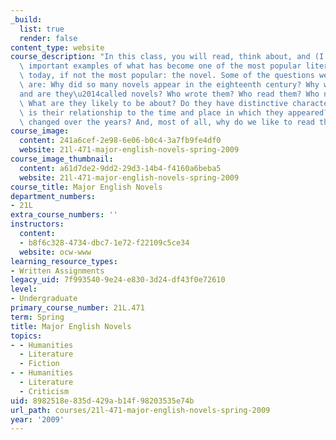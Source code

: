 ```yaml
---
_build:
  list: true
  render: false
content_type: website
course_description: "In this class, you will read, think about, and (I hope) enjoy\
  \ important examples of what has become one of the most popular literary genres\
  \ today, if not the most popular: the novel. Some of the questions we will consider\
  \ are: Why did so many novels appear in the eighteenth century? Why were they\u2014\
  and are they\u2014called novels? Who wrote them? Who read them? Who narrates them?\
  \ What are they likely to be about? Do they have distinctive characteristics? What\
  \ is their relationship to the time and place in which they appeared? How have they\
  \ changed over the years? And, most of all, why do we like to read them so much?\n"
course_image:
  content: 241a6cef-2e98-6e06-b0c4-3a7fb9fe4df0
  website: 21l-471-major-english-novels-spring-2009
course_image_thumbnail:
  content: a61d7de2-9dd2-29d3-14b4-f4160a6beba5
  website: 21l-471-major-english-novels-spring-2009
course_title: Major English Novels
department_numbers:
- 21L
extra_course_numbers: ''
instructors:
  content:
  - b8f6c328-4734-dbc7-1e72-f22109c5ce34
  website: ocw-www
learning_resource_types:
- Written Assignments
legacy_uid: 7f993540-9e24-e830-3d24-df43f0e72610
level:
- Undergraduate
primary_course_number: 21L.471
term: Spring
title: Major English Novels
topics:
- - Humanities
  - Literature
  - Fiction
- - Humanities
  - Literature
  - Criticism
uid: 8982518e-835d-429a-b14f-98203535e74b
url_path: courses/21l-471-major-english-novels-spring-2009
year: '2009'
---
```

